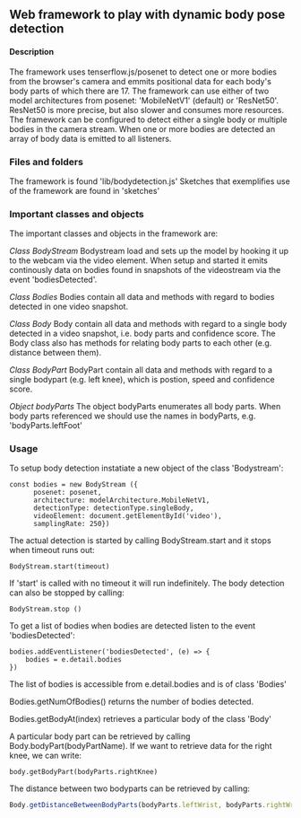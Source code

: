 ## Web framework to play with dynamic body pose detection

#### Description
The framework uses tenserflow.js/posenet to detect one or more bodies from the browser's camera and emmits positional data for each body's body parts of which there are 17. The framework can use either of two model architectures from posenet: 'MobileNetV1' (default) or 'ResNet50'. ResNet50 is more precise, but also slower and consumes more resources. The framework can be configured to detect either a single body or multiple bodies in the camera stream. When one or more bodies are detected an array of body data is emitted to all listeners.

### Files and folders
The framework is found 'lib/bodydetection.js'
Sketches that exemplifies use of the framework are found in 'sketches'

### Important classes and objects 
The important classes and objects in the framework are:

*Class BodyStream*
Bodystream load and sets up the model by hooking it up to the webcam via the video element. When setup and started it emits continously data on bodies found in snapshots of the videostream via the event 'bodiesDetected'.

*Class Bodies*
Bodies contain all data and methods with regard to bodies detected in one video snapshot. 

*Class Body*
Body contain all data and methods with regard to a single body detected in a video snapshot, i.e. body parts and confidence score. The Body class also has methods for relating body parts to each other (e.g. distance between them).

*Class BodyPart*
BodyPart contain all data and methods with regard to a single bodypart (e.g. left knee), which is postion, speed and confidence score.

*Object bodyParts*
The object bodyParts enumerates all body parts. When body parts referenced we should use the names in bodyParts, e.g. 'bodyParts.leftFoot'

### Usage
To setup body detection instatiate a new object of the class 'Bodystream':

~~~
const bodies = new BodyStream ({
      posenet: posenet,
      architecture: modelArchitecture.MobileNetV1, 
      detectionType: detectionType.singleBody, 
      videoElement: document.getElementById('video'), 
      samplingRate: 250})
~~~

The actual detection is started by calling BodyStream.start and it stops when timeout runs out:

~~~
BodyStream.start(timeout) 
~~~

If 'start' is called with no timeout it will run indefinitely. The body detection can also be stopped by calling:

~~~ 
BodyStream.stop ()
~~~

To get a list of bodies when bodies are detected listen to the event 'bodiesDetected':

~~~
bodies.addEventListener('bodiesDetected', (e) => {
    bodies = e.detail.bodies
})
~~~

The list of bodies is accessible from e.detail.bodies and is of class 'Bodies'

Bodies.getNumOfBodies() returns the number of bodies detected.

Bodies.getBodyAt(index) retrieves a particular body of the class 'Body'

A particular body part can be retrieved by calling Body.bodyPart(bodyPartName). If we want to retrieve data for the right knee, we can write:

~~~
body.getBodyPart(bodyParts.rightKnee)
~~~

The distance between two bodyparts can be retrieved by calling:

~~~javascript
Body.getDistanceBetweenBodyParts(bodyParts.leftWrist, bodyParts.rightWrist)
~~~
